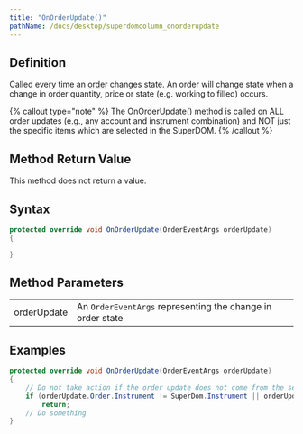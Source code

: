```yaml
---
title: "OnOrderUpdate()"
pathName: /docs/desktop/superdomcolumn_onorderupdate
---
```


## Definition

Called every time an [order](/docs/desktop/order) changes state. An order will change state when a change in order quantity, price or state (e.g. working to filled) occurs.

{% callout type="note" %}
The OnOrderUpdate() method is called on ALL order updates (e.g., any account and instrument combination) and NOT just the specific items which are selected in the SuperDOM.
{% /callout %}

## Method Return Value

This method does not return a value.

## Syntax

```csharp
protected override void OnOrderUpdate(OrderEventArgs orderUpdate)
{

}
```

## Method Parameters

|  |  |
| --- | --- |
| orderUpdate | An `OrderEventArgs` representing the change in order state |

## Examples

```csharp
protected override void OnOrderUpdate(OrderEventArgs orderUpdate)
{
    // Do not take action if the order update does not come from the selected SuperDOM instrument/account
    if (orderUpdate.Order.Instrument != SuperDom.Instrument || orderUpdate.Order.Account != SuperDom.Account)
        return;
    // Do something
}
```
